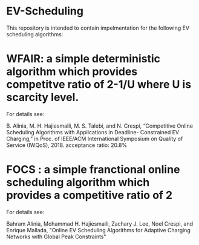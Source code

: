# EV-Scheduling

This repository is intended to contain impelmentation for the following EV scheduling algorithms:

# WFAIR: a simple deterministic algorithm which provides competitve ratio of 2-1/U where U is scarcity level.

For details see: 

B. Alinia, M. H. Hajiesmaili, M. S. Talebi, and N. Crespi, “Competitive Online Scheduling Algorithms with Applications in Deadline-
Constrained EV Charging,” in Proc. of IEEE/ACM International Symposium on Quality of Service (IWQoS), 2018.
acceptance ratio: 20.8%

# FOCS : a simple franctional online scheduling algorithm which provides a competitive ratio of 2

For details see:

Bahram Alinia, Mohammad H. Hajiesmaili, Zachary J. Lee, Noel Crespi, and Enrique Mallada, "Online EV Scheduling Algorithms for Adaptive Charging Networks with Global Peak Constraints"
